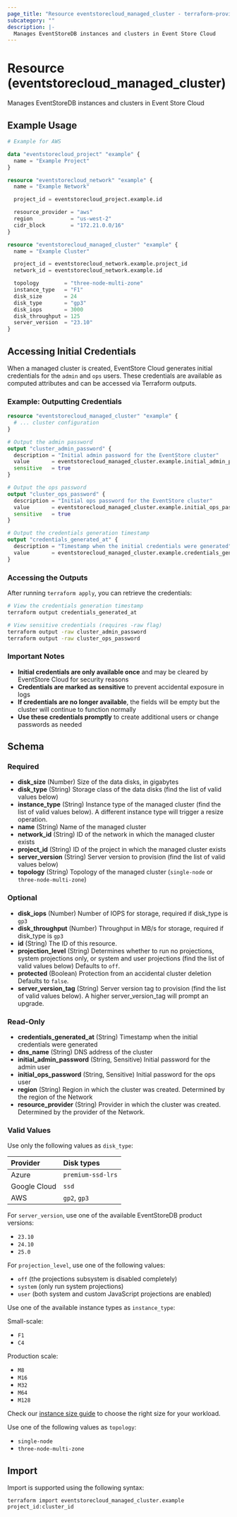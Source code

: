 ```yaml
---
page_title: "Resource eventstorecloud_managed_cluster - terraform-provider-eventstorecloud"
subcategory: ""
description: |-
  Manages EventStoreDB instances and clusters in Event Store Cloud
---
```


# Resource (eventstorecloud_managed_cluster)

Manages EventStoreDB instances and clusters in Event Store Cloud

## Example Usage

```terraform
# Example for AWS

data "eventstorecloud_project" "example" {
  name = "Example Project"
}

resource "eventstorecloud_network" "example" {
  name = "Example Network"

  project_id = eventstorecloud_project.example.id

  resource_provider = "aws"
  region            = "us-west-2"
  cidr_block        = "172.21.0.0/16"
}

resource "eventstorecloud_managed_cluster" "example" {
  name = "Example Cluster"

  project_id = eventstorecloud_network.example.project_id
  network_id = eventstorecloud_network.example.id

  topology        = "three-node-multi-zone"
  instance_type   = "F1"
  disk_size       = 24
  disk_type       = "gp3"
  disk_iops       = 3000
  disk_throughput = 125
  server_version  = "23.10"
}
```

## Accessing Initial Credentials

When a managed cluster is created, EventStore Cloud generates initial credentials for the `admin` and `ops` users. These credentials are available as computed attributes and can be accessed via Terraform outputs.

### Example: Outputting Credentials

```terraform
resource "eventstorecloud_managed_cluster" "example" {
  # ... cluster configuration
}

# Output the admin password
output "cluster_admin_password" {
  description = "Initial admin password for the EventStore cluster"
  value       = eventstorecloud_managed_cluster.example.initial_admin_password
  sensitive   = true
}

# Output the ops password
output "cluster_ops_password" {
  description = "Initial ops password for the EventStore cluster"
  value       = eventstorecloud_managed_cluster.example.initial_ops_password
  sensitive   = true
}

# Output the credentials generation timestamp
output "credentials_generated_at" {
  description = "Timestamp when the initial credentials were generated"
  value       = eventstorecloud_managed_cluster.example.credentials_generated_at
}
```

### Accessing the Outputs

After running `terraform apply`, you can retrieve the credentials:

```bash
# View the credentials generation timestamp
terraform output credentials_generated_at

# View sensitive credentials (requires -raw flag)
terraform output -raw cluster_admin_password
terraform output -raw cluster_ops_password
```

### Important Notes

- **Initial credentials are only available once** and may be cleared by EventStore Cloud for security reasons
- **Credentials are marked as sensitive** to prevent accidental exposure in logs
- **If credentials are no longer available**, the fields will be empty but the cluster will continue to function normally
- **Use these credentials promptly** to create additional users or change passwords as needed

<!-- schema generated by tfplugindocs -->

## Schema

### Required

- **disk_size** (Number) Size of the data disks, in gigabytes
- **disk_type** (String) Storage class of the data disks (find the list of valid values below)
- **instance_type** (String) Instance type of the managed cluster (find the list of valid values below). A different instance type will trigger a resize operation.
- **name** (String) Name of the managed cluster
- **network_id** (String) ID of the network in which the managed cluster exists
- **project_id** (String) ID of the project in which the managed cluster exists
- **server_version** (String) Server version to provision (find the list of valid values below)
- **topology** (String) Topology of the managed cluster (`single-node` or `three-node-multi-zone`)

### Optional

- **disk_iops** (Number) Number of IOPS for storage, required if disk_type is `gp3`
- **disk_throughput** (Number) Throughput in MB/s for storage, required if disk_type is `gp3`
- **id** (String) The ID of this resource.
- **projection_level** (String) Determines whether to run no projections, system projections only, or system and user projections (find the list of valid values below) Defaults to `off`.
- **protected** (Boolean) Protection from an accidental cluster deletion Defaults to `false`.
- **server_version_tag** (String) Server version tag to provision (find the list of valid values below). A higher server_version_tag will prompt an upgrade.

### Read-Only

- **credentials_generated_at** (String) Timestamp when the initial credentials were generated
- **dns_name** (String) DNS address of the cluster
- **initial_admin_password** (String, Sensitive) Initial password for the admin user
- **initial_ops_password** (String, Sensitive) Initial password for the ops user
- **region** (String) Region in which the cluster was created. Determined by the region of the Network
- **resource_provider** (String) Provider in which the cluster was created. Determined by the provider of the Network.

### Valid Values

Use only the following values as `disk_type`:

| Provider     | Disk types        |
| :----------- | :---------------- |
| Azure        | `premium-ssd-lrs` |
| Google Cloud | `ssd`             |
| AWS          | `gp2`, `gp3`      |

For `server_version`, use one of the available EventStoreDB product versions:

- `23.10`
- `24.10`
- `25.0`

For `projection_level`, use one of the following values:

- `off` (the projections subsystem is disabled completely)
- `system` (only run system projections)
- `user` (both system and custom JavaScript projections are enabled)

Use one of the available instance types as `instance_type`:

Small-scale:

- `F1`
- `C4`

Production scale:

- `M8`
- `M16`
- `M32`
- `M64`
- `M128`

Check our [instance size guide](https://developers.eventstore.com/cloud/provision/cloud-instance-guidance/) to choose the right size for your workload.

Use one of the following values as `topology`:

- `single-node`
- `three-node-multi-zone`

## Import

Import is supported using the following syntax:

```shell
terraform import eventstorecloud_managed_cluster.example project_id:cluster_id
```
